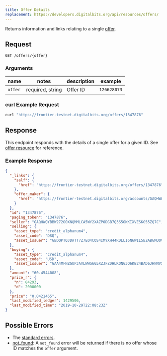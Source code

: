 ```yaml
---
title: Offer Details
replacement: https://developers.digitalbits.org/api/resources/offers/
---
```


Returns information and links relating to a single [offer](../resources/offer.md).

## Request

```
GET /offers/{offer}
```

### Arguments

| name | notes | description | example |
| ---- | ----- | ----------- | ------- |
| `offer` | required, string | Offer ID | `126628073` |

### curl Example Request

```sh
curl "https://frontier-testnet.digitalbits.org/offers/1347876"
```

<!-- ### JavaScript Example Request -->

## Response

This endpoint responds with the details of a single offer for a given ID. See [offer resource](../resources/offer.md) for reference.

### Example Response

```json
{
  "_links": {
    "self": {
      "href": "https://frontier-testnet.digitalbits.org/offers/1347876"
    },
    "offer_maker": {
      "href": "https://frontier-testnet.digitalbits.org/accounts/GAQHWQYBBW272OOXNQMMLCA5WY2XAZPODGB7Q3S5OKKIXVESKO55ZQ7C"
    }
  },
  "id": "1347876",
  "paging_token": "1347876",
  "seller": "GAQHWQYBBW272OOXNQMMLCA5WY2XAZPODGB7Q3S5OKKIXVESKO55ZQ7C",
  "selling": {
    "asset_type": "credit_alphanum4",
    "asset_code": "DSQ",
    "asset_issuer": "GBDQPTQJDATT7Z7EO4COS4IMYXH44RDLLI6N6WIL5BZABGMUOVMLWMQF"
  },
  "buying": {
    "asset_type": "credit_alphanum4",
    "asset_code": "USD",
    "asset_issuer": "GAA4MFNZGUPJAVLWWG6G5XZJFZDHLKQNG3Q6KB24BAD6JHNNVXDCF4XG"
  },
  "amount": "60.4544008",
  "price_r": {
    "n": 84293,
    "d": 2000000
  },
  "price": "0.0421465",
  "last_modified_ledger": 1429506,
  "last_modified_time": "2019-10-29T22:08:23Z"
}
```

## Possible Errors

- The [standard errors](../errors.md#standard-errors).
- [not_found](../errors/not-found.md): A `not_found` error will be returned if there is no offer whose ID matches the `offer` argument.
